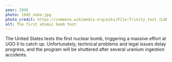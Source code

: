 ```yaml
---
year: 1945
photo: 1945_nuke.jpg
photo_credit: https://commons.wikimedia.org/wiki/File:Trinity_test_(LANL).jpg
alt: The first atomic bomb test
---
```


The United States tests the first nuclear bomb, triggering a massive effort at UGO II to catch up. Unfortunately, technical problems and legal issues delay progress, and the program will be shuttered after several uranium ingestion accidents.
